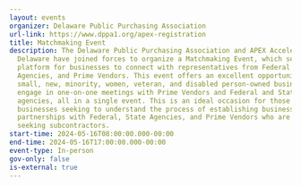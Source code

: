 ```yaml
---
layout: events
organizer: Delaware Public Purchasing Association
url-link: https://www.dppa1.org/apex-registration
title: Matchmaking Event
description: The Delaware Public Purchasing Association and APEX Accelerator of
  Delaware have joined forces to organize a Matchmaking Event, which serves as a
  platform for businesses to connect with representatives from Federal and state
  Agencies, and Prime Vendors. This event offers an excellent opportunity for
  small, new, minority, women, veteran, and disabled person-owned businesses to
  engage in one-on-one meetings with Prime Vendors and Federal and State
  agencies, all in a single event. This is an ideal occasion for those
  businesses seeking to understand the process of establishing business
  partnerships with Federal, State Agencies, and Prime Vendors who are actively
  seeking subcontractors.
start-time: 2024-05-16T08:00:00.000-00:00
end-time: 2024-05-16T17:00:00.000-00:00
event-type: In-person
gov-only: false
is-external: true
---
```

